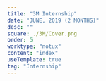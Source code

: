 ```yaml
---
title: "3M Internship" 
date: "JUNE, 2019 (2 MONTHS)"
desc: ""
square: ./3M/Cover.png
order: 5
worktype: "notux"
content: "index"
useTemplate: true
tag: "Internship"
---
```


<style>

 


</style>






